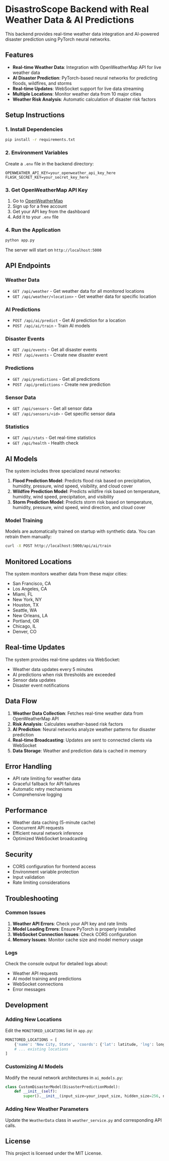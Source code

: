 # DisastroScope Backend with Real Weather Data & AI Predictions

This backend provides real-time weather data integration and AI-powered disaster prediction using PyTorch neural networks.

## Features

- **Real-time Weather Data**: Integration with OpenWeatherMap API for live weather data
- **AI Disaster Prediction**: PyTorch-based neural networks for predicting floods, wildfires, and storms
- **Real-time Updates**: WebSocket support for live data streaming
- **Multiple Locations**: Monitor weather data from 10 major cities
- **Weather Risk Analysis**: Automatic calculation of disaster risk factors

## Setup Instructions

### 1. Install Dependencies

```bash
pip install -r requirements.txt
```

### 2. Environment Variables

Create a `.env` file in the backend directory:

```env
OPENWEATHER_API_KEY=your_openweather_api_key_here
FLASK_SECRET_KEY=your_secret_key_here
```

### 3. Get OpenWeatherMap API Key

1. Go to [OpenWeatherMap](https://openweathermap.org/api)
2. Sign up for a free account
3. Get your API key from the dashboard
4. Add it to your `.env` file

### 4. Run the Application

```bash
python app.py
```

The server will start on `http://localhost:5000`

## API Endpoints

### Weather Data
- `GET /api/weather` - Get weather data for all monitored locations
- `GET /api/weather/<location>` - Get weather data for specific location

### AI Predictions
- `POST /api/ai/predict` - Get AI prediction for a location
- `POST /api/ai/train` - Train AI models

### Disaster Events
- `GET /api/events` - Get all disaster events
- `POST /api/events` - Create new disaster event

### Predictions
- `GET /api/predictions` - Get all predictions
- `POST /api/predictions` - Create new prediction

### Sensor Data
- `GET /api/sensors` - Get all sensor data
- `GET /api/sensors/<id>` - Get specific sensor data

### Statistics
- `GET /api/stats` - Get real-time statistics
- `GET /api/health` - Health check

## AI Models

The system includes three specialized neural networks:

1. **Flood Prediction Model**: Predicts flood risk based on precipitation, humidity, pressure, wind speed, visibility, and cloud cover
2. **Wildfire Prediction Model**: Predicts wildfire risk based on temperature, humidity, wind speed, precipitation, and visibility
3. **Storm Prediction Model**: Predicts storm risk based on temperature, humidity, pressure, wind speed, wind direction, and cloud cover

### Model Training

Models are automatically trained on startup with synthetic data. You can retrain them manually:

```bash
curl -X POST http://localhost:5000/api/ai/train
```

## Monitored Locations

The system monitors weather data from these major cities:
- San Francisco, CA
- Los Angeles, CA
- Miami, FL
- New York, NY
- Houston, TX
- Seattle, WA
- New Orleans, LA
- Portland, OR
- Chicago, IL
- Denver, CO

## Real-time Updates

The system provides real-time updates via WebSocket:
- Weather data updates every 5 minutes
- AI predictions when risk thresholds are exceeded
- Sensor data updates
- Disaster event notifications

## Data Flow

1. **Weather Data Collection**: Fetches real-time weather data from OpenWeatherMap API
2. **Risk Analysis**: Calculates weather-based risk factors
3. **AI Prediction**: Neural networks analyze weather patterns for disaster prediction
4. **Real-time Broadcasting**: Updates are sent to connected clients via WebSocket
5. **Data Storage**: Weather and prediction data is cached in memory

## Error Handling

- API rate limiting for weather data
- Graceful fallback for API failures
- Automatic retry mechanisms
- Comprehensive logging

## Performance

- Weather data caching (5-minute cache)
- Concurrent API requests
- Efficient neural network inference
- Optimized WebSocket broadcasting

## Security

- CORS configuration for frontend access
- Environment variable protection
- Input validation
- Rate limiting considerations

## Troubleshooting

### Common Issues

1. **Weather API Errors**: Check your API key and rate limits
2. **Model Loading Errors**: Ensure PyTorch is properly installed
3. **WebSocket Connection Issues**: Check CORS configuration
4. **Memory Issues**: Monitor cache size and model memory usage

### Logs

Check the console output for detailed logs about:
- Weather API requests
- AI model training and predictions
- WebSocket connections
- Error messages

## Development

### Adding New Locations

Edit the `MONITORED_LOCATIONS` list in `app.py`:

```python
MONITORED_LOCATIONS = [
    {'name': 'New City, State', 'coords': {'lat': latitude, 'lng': longitude}},
    # ... existing locations
]
```

### Customizing AI Models

Modify the neural network architectures in `ai_models.py`:

```python
class CustomDisasterModel(DisasterPredictionModel):
    def __init__(self):
        super().__init__(input_size=your_input_size, hidden_size=256, num_classes=1)
```

### Adding New Weather Parameters

Update the `WeatherData` class in `weather_service.py` and corresponding API calls.

## License

This project is licensed under the MIT License.
